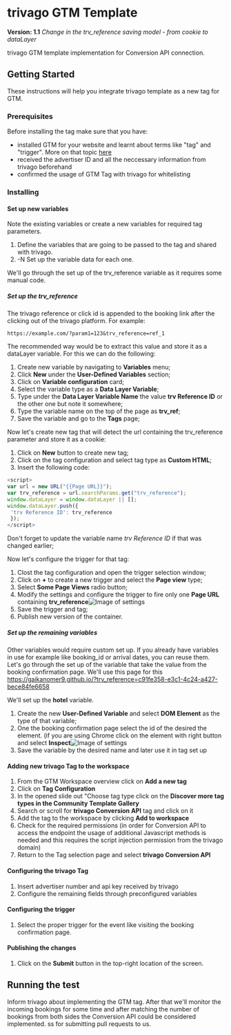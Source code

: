 # trivago GTM Template

**Version: 1.1** *Change in the trv_reference saving model - from cookie to dataLayer*

trivago GTM template implementation for Conversion API connection.

## Getting Started

These instructions will help you integrate trivago template as a new tag for GTM.

### Prerequisites

Before installing the tag make sure that you have:

* installed GTM for your website and learnt about terms like "tag" and "trigger". More on that topic [here](https://tagmanager.google.com/#/home)
* received the advertiser ID and all the neccessary information from trivago beforehand
* confirmed the usage of GTM Tag with trivago for whitelisting

### Installing

#### Set up new variables

Note the existing variables or create a new variables for required tag parameters.

1. Define the variables that are going to be passed to the tag and shared with trivago.
2. -N Set up the variable data for each one.

We'll go through the set up of the trv_reference variable as it requires some manual code.

##### Set up the trv_reference

The trivago reference or click id is appended to the booking link after the clicking out of the trivago platform. For example:
```
https://example.com/?param1=123&trv_reference=ref_1
```
The recommended way would be to extract this value and store it as a dataLayer variable. For this we can do the following:

1. Create new variable by navigating to **Variables** menu;
2. Click **New** under the **User-Defined Variables** section;
3. Click on **Variable configuration** card;
4. Select the variable type as a **Data Layer Variable**;
5. Type under the **Data Layer Variable Name** the value **trv Reference ID** or the other one but note it somewhere;
6. Type the variable name on the top of the page as **trv_ref**;
7. Save the variable and go to the **Tags** page;

Now let's create new tag that will detect the url containing the trv_reference parameter and store it as a cookie:

1. Click on **New** button to create new tag;
2. Click on the tag configuration and select tag type as **Custom HTML**;
3. Insert the following code:
```javascript
<script>
var url = new URL("{{Page URL}}");
var trv_reference = url.searchParams.get("trv_reference");
window.dataLayer = window.dataLayer || [];
window.dataLayer.push({
 'trv Reference ID': trv_reference
 });  
</script>
```
Don't forget to update the variable name *trv Reference ID* if that was changed earlier;

Now let's configure the trigger for that tag:
1. Clost the tag configuration and open the trigger selection window;
2. Click on **+** to create a new trigger and select the **Page view** type;
3. Select **Some Page Views** radio button;
4. Modify the settings and configure the trigger to fire only one **Page URL** containing **trv_reference**![Image of settings](https://raw.githubusercontent.com/Gaikanomer9/trivago_scripts/master/settings.png)
5. Save the trigger and tag;
6. Publish new version of the container.

##### Set up the remaining variables

Other variables would require custom set up. If you already have variables in use for example like booking_id or arrival dates, you can reuse them. 
Let's go through the set up of the variable that take the value from the booking confirmation page. We'll use this page for this https://gaikanomer9.github.io/?trv_reference=c91fe358-e3c1-4c24-a427-bece84fe6658

We'll set up the **hotel** variable.

1. Create the new **User-Defined Variable** and select **DOM Element** as the type of that variable;
2. One the booking confirmation page select the id of the desired the element. (if you are using Chrome click on the element with right button and select **Inspect**![Image of settings](https://raw.githubusercontent.com/Gaikanomer9/trivago_scripts/master/id.png)
3. Save the variable by the desired name and later use it in tag set up


#### Adding new trivago Tag to the workspace

1. From the GTM Workspace overview click on **Add a new tag**
2. Click on **Tag Configuration**
3. In the opened slide out "Choose tag type click on the **Discover more tag types in the Community Template Gallery**
4. Search or scroll for **trivago Conversion API** tag and click on it
5. Add the tag to the workspace by clicking **Add to workspace**
6. Check for the required permissions (in order for Conversion API to access the endpoint the usage of additional Javascript methods is needed and this requires the script injection permission from the trivago domain)
7. Return to the Tag selection page and select **trivago Conversion API**

#### Configuring the trivago Tag

1. Insert advertiser number and api key received by trivago
2. Configure the remaining fields through preconfigured variables

#### Configuring the trigger

1. Select the proper trigger for the event like visiting the booking confirmation page.

#### Publishing the changes

1. Click on the **Submit** button in the top-right location of the screen.

## Running the test

Inform trivago about implementing the GTM tag. After that we'll monitor the incoming bookings for some time and after matching the number of bookings from both sides the Conversion API could be considered implemented.
ss for submitting pull requests to us.
